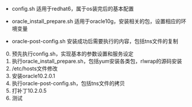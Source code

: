 - config.sh
适用于redhat6，属于os装完后的基本配置

- oracle_install_prepare.sh
适用于oracle10g，安装相关的包，设置相应的环境变量

- oracle-post-config.sh 安装成功后需要执行的内容，包括tns文件的复制

0. 预先执行config.sh，实现基本的参数设置和服务设定
1. 执行oracle_install_prepare.sh，包括yum安装各类包，rlwrap的源码安装
2. /etc/hosts文件修改
3. 安装oracle10.2.0.1
4. 执行oracle-post-config.sh，包括tns文件的拷贝
5. 打补丁10.2.0.5
6. 测试

